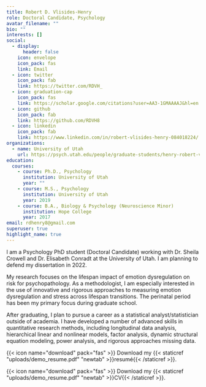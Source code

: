 ```yaml
---
title: Robert D. Vlisides-Henry
role: Doctoral Candidate, Psychology
avatar_filename: ""
bio: ""
interests: []
social:
  - display:
      header: false
    icon: envelope
    icon_pack: fas
    link: Email
  - icon: twitter
    icon_pack: fab
    link: https://twitter.com/RDVH_
  - icon: graduation-cap
    icon_pack: fas
    link: https://scholar.google.com/citations?user=AA3-1GMAAAAJ&hl=en
  - icon: github
    icon_pack: fab
    link: https://github.com/RDVH8
  - icon: linkedin
    icon_pack: fab
    link: https://www.linkedin.com/in/robert-vlisides-henry-084018224/
organizations:
  - name: University of Utah
    url: https://psych.utah.edu/people/graduate-students/henry-robert-vlisides.php
education:
  courses:
    - course: Ph.D., Psychology
      institution: University of Utah
      year: ""
    - course: M.S., Psychology
      institution: University of Utah
      year: 2019
    - course: B.A., Biology & Psychology (Neuroscience Minor)
      institution: Hope College
      year: 2017
email: rdhenry8@gmail.com
superuser: true
highlight_name: true
---
```

I am a Psychology PhD student (Doctoral Candidate) working with Dr. Sheila Crowell and Dr. Elisabeth Conradt at the University of Utah. I am planning to defend my dissertation in 2022.

My research focuses on the lifespan impact of emotion dysregulation on risk for psychopathology. As a methodologist, I am especially interested in the use of innovative and rigorous approaches to measuring emotion dysregulation and stress across lifespan transitions. The perinatal period has been my primary focus during graduate school.

After graduating, I plan to pursue a career as a statistical analyst/statistician outside of academia. I have developed a number of advanced skills in quantitative research methods, including longitudinal data analysis, hierarchical linear and nonlinear models, factor analysis, dynamic structural equation modeling, power analysis, and rigorous approaches missing data.

{{< icon name="download" pack="fas" >}} Download my {{< staticref "uploads/demo_resume.pdf" "newtab" >}}resumé{{< /staticref >}}.

{{< icon name="download" pack="fas" >}} Download my {{< staticref "uploads/demo_resume.pdf" "newtab" >}}CV{{< /staticref >}}.